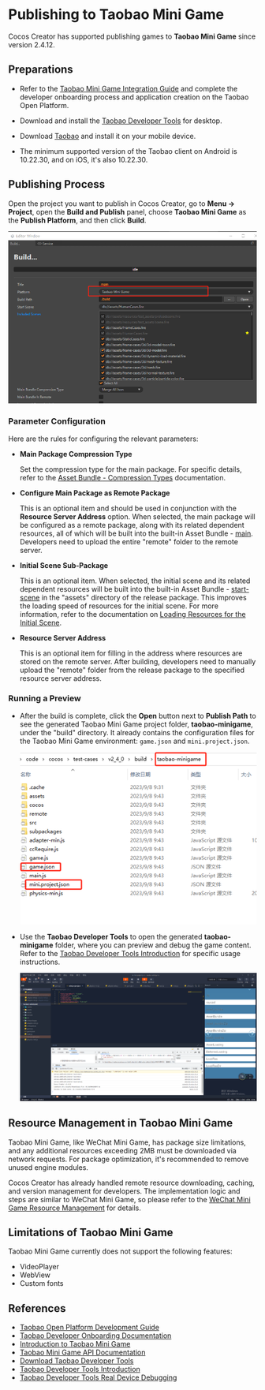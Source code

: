 # Publishing to Taobao Mini Game

Cocos Creator has supported publishing games to **Taobao Mini Game** since version 2.4.12.

## Preparations

- Refer to the [Taobao Mini Game Integration Guide](https://open.taobao.com/v2/doc#/abilityToOpen?docType=1&docId=121007&treeId=804) and complete the developer onboarding process and application creation on the Taobao Open Platform.

- Download and install the [Taobao Developer Tools](https://developer.taobao.com/?spm=a219a.15212435.0.0.11ef669aIQNlnI) for desktop.

- Download [Taobao](https://market.m.taobao.com/app/fdilab/download-page/main/index.html) and install it on your mobile device.

- The minimum supported version of the Taobao client on Android is 10.22.30, and on iOS, it's also 10.22.30.

## Publishing Process

Open the project you want to publish in Cocos Creator, go to **Menu -> Project**, open the **Build and Publish** panel, choose **Taobao Mini Game** as the **Publish Platform**, and then click **Build**.

![build_option](./publish-taobao-mini-game/build_option.png)

### Parameter Configuration

Here are the rules for configuring the relevant parameters:

- **Main Package Compression Type**

  Set the compression type for the main package. For specific details, refer to the [Asset Bundle - Compression Types](../asset-manager/bundle.md#compression-types) documentation.

- **Configure Main Package as Remote Package**

  This is an optional item and should be used in conjunction with the **Resource Server Address** option. When selected, the main package will be configured as a remote package, along with its related dependent resources, all of which will be built into the built-in Asset Bundle - [main](../asset-manager/bundle.md#built-in-asset-bundle). Developers need to upload the entire "remote" folder to the remote server.

- **Initial Scene Sub-Package**

  This is an optional item. When selected, the initial scene and its related dependent resources will be built into the built-in Asset Bundle - [start-scene](../asset-manager/bundle.md#built-in-asset-bundle) in the "assets" directory of the release package. This improves the loading speed of resources for the initial scene. For more information, refer to the documentation on [Loading Resources for the Initial Scene](publish-wechatgame.md#loading-speed-for-initial-scene).

- **Resource Server Address**

  This is an optional item for filling in the address where resources are stored on the remote server. After building, developers need to manually upload the "remote" folder from the release package to the specified resource server address.

### Running a Preview

- After the build is complete, click the **Open** button next to **Publish Path** to see the generated Taobao Mini Game project folder, **taobao-minigame**, under the "build" directory. It already contains the configuration files for the Taobao Mini Game environment: `game.json` and `mini.project.json`.

  ![build](./publish-taobao-mini-game/build.png)

- Use the **Taobao Developer Tools** to open the generated **taobao-minigame** folder, where you can preview and debug the game content. Refer to the [Taobao Developer Tools Introduction](https://miniapp.open.taobao.com/doc.htm?docId=119188&docType=1&tag=dev) for specific usage instructions.

  ![preview](./publish-taobao-mini-game/preview.png)

## Resource Management in Taobao Mini Game

Taobao Mini Game, like WeChat Mini Game, has package size limitations, and any additional resources exceeding 2MB must be downloaded via network requests. For package optimization, it's recommended to remove unused engine modules.

Cocos Creator has already handled remote resource downloading, caching, and version management for developers. The implementation logic and steps are similar to WeChat Mini Game, so please refer to the [WeChat Mini Game Resource Management](./publish-wechatgame.md#resource-management-in-wechat-mini-game) for details.

## Limitations of Taobao Mini Game

Taobao Mini Game currently does not support the following features:

- VideoPlayer
- WebView
- Custom fonts

## References

- [Taobao Open Platform Development Guide](https://miniapp.open.taobao.com/docV3.htm?docId=119114&docType=1&tag=dev)
- [Taobao Developer Onboarding Documentation](https://miniapp.open.taobao.com/doc.htm?spm=a219a.15212435.0.0.4f44669ay8X5vm&docId=119111&docType=1&)
- [Introduction to Taobao Mini Game](https://open.taobao.com/v2/doc#/abilityToOpen?docType=1&docId=121009&treeId=804)
- [Taobao Mini Game API Documentation](https://open.taobao.com/v2/doc#/abilityToOpen?docType=1&docId=121112&treeId=805)
- [Download Taobao Developer Tools](https://developer.taobao.com/?spm=a219a.15212435.0.0.7892669alqxNjY)
- [Taobao Developer Tools Introduction](https://miniapp.open.taobao.com/doc.htm?docId=119189&docType=1&tag=dev)
- [Taobao Developer Tools Real Device Debugging](https://miniapp.open.taobao.com/doc.htm?docId=119194&docType=1&tag=dev)